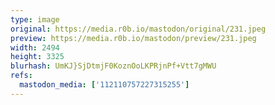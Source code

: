 ```yaml
---
type: image
original: https://media.r0b.io/mastodon/original/231.jpeg
preview: https://media.r0b.io/mastodon/preview/231.jpeg
width: 2494
height: 3325
blurhash: UmKJ}SjDtmjF0KoznOoLKPRjnPf+Vtt7gMWU
refs:
  mastodon_media: ['112110757227315255']
---
```



